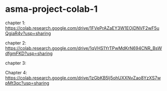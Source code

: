 # asma-project-colab-1

chapter 1: https://colab.research.google.com/drive/1FVePrAZaEY3W1EOjDNVF2wF5uQgiaR4v?usp=sharing

chapter 2: https://colab.research.google.com/drive/1qVHS1YrTPwMdKrN694CNR_BsWdfgmFKD?usp=sharing

chapter 3: 

Chapter 4: https://colab.research.google.com/drive/1zGbKB5lj5ohUXXNvZao8YzXS7wpMt3qc?usp=sharing
